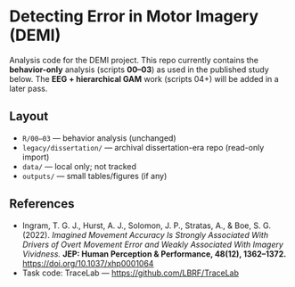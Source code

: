 # Detecting Error in Motor Imagery (DEMI)

Analysis code for the DEMI project. This repo currently contains the **behavior-only** analysis (scripts **00–03**) as used in the published study below. The **EEG + hierarchical GAM** work (scripts 04+) will be added in a later pass.

## Layout
- `R/00–03` — behavior analysis (unchanged)
- `legacy/dissertation/` — archival dissertation-era repo (read-only import)
- `data/` — local only; not tracked
- `outputs/` — small tables/figures (if any)

## References
- Ingram, T. G. J., Hurst, A. J., Solomon, J. P., Stratas, A., & Boe, S. G. (2022).
  *Imagined Movement Accuracy Is Strongly Associated With Drivers of Overt Movement Error and Weakly Associated With Imagery Vividness.*
  **JEP: Human Perception & Performance, 48(12), 1362–1372.** https://doi.org/10.1037/xhp0001064
- Task code: TraceLab — https://github.com/LBRF/TraceLab 
